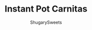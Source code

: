 ---
layout: ../../layouts/MarkdownPostLayout.astro
title: Instant Pot Carnitas
author: ShugarySweets
pubDate: 2021-11-08
description: "This Instant Pot Carnitas recipe makes flavorful pulled pork with Mexican spices. Ready in one hour, these carnitas are just as juicy and tender as the slow cooked version--with a fraction of the cooking time!"
image_url: https://www.shugarysweets.com/wp-content/uploads/2022/05/instant-pot-carnitas-facebook.jpg
tags: ["Main Dish","Mexican"]
calories: 542
protein: 43
carbohydrates: 3
fats: 39
fiber: 0
ingredients: ["4 pound pork shoulder roast (pork butt roast)","½ cup orange juice","½ teaspoon black pepper","2 teaspoons kosher salt","½ onion, roughly chopped","2 cloves garlic, peeled","1 teaspoon smoky paprika","2 teaspoons cumin","1 teaspoon dried oregano","½ teaspoon cayenne pepper","2 jalapenos, stems removed"]
serves: 10
time: "1 hour 5 minutes"
prepTime: "10 minutes"
instructions: ["Cut the pork roast into sections to fit neatly in the bottom of the instant pot.","In the bowl of a blender or food processor, combine orange juice, pepper, salt, onion chunks, garlic, paprika, cumin, oregano, pepper, and jalapenos. Blend until sauce forms.","Pour the blender sauce over the pork pieces in the instant pot.","Secure the lid and make sure the valve on top is set to \"SEALING.\" Cook on the manual setting (or high pressure) for 50 minutes. When cook time ends, allow pork to release pressure naturally for 10 minutes, then turn the valve to \"VENTING.\"","Carefully release the pressure from the instant pot and remove the lid.","Using two forks, shred the meat (it should fall apart easily).","Transfer the meat to a sheet pan and broil on high for 3-5 minutes until crisped and brown.","Serve as is or incorporate the meat and remaining juices from the instant pot.","Serve carnitas on tortillas with your favorite fixings, or in a bowl with cilantro lime rice."]
nutrition: ["542 calories","3 grams carbohydrates","163 milligrams cholesterol","39 grams fat","0 grams fiber","43 grams protein","14 grams saturated fat","376 milligrams sodium","1 grams sugar","0 grams trans fat","21 grams unsaturated fat"]
---